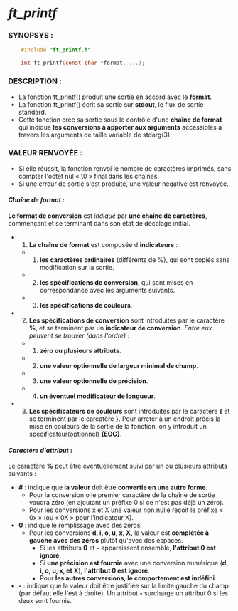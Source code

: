 # *ft_printf*

### SYNOPSYS :
``` c
	#include "ft_printf.h"

	int ft_printf(const char *format, ...);
```

### DESCRIPTION :

* La fonction ft_printf() produit une sortie en accord avec le **format**.
* La fonction ft_printf() écrit sa sortie sur **stdout**, le flux de sortie standard.
* Cette fonction crée sa sortie sous le contrôle d'une **chaîne de format** qui indique
**les conversions à apporter aux arguments** accessibles à travers les arguments
de taille variable de stdarg(3).

### VALEUR RENVOYÉE :

* Si elle réussit, la fonction renvoi le nombre de caractères imprimés,
sans compter l'octet nul « \0 » final dans les chaînes.
* Si une erreur de sortie s'est produite, une valeur négative est renvoyée.

#### *Chaîne de format* :

**Le format de conversion** est *indiqué* par **une chaîne de caractères**, 
commençant et se terminant dans son état de décalage initial.
* 1. **La chaîne de format** est composée d'**indicateurs** :
	* 1. **les caractères ordinaires** (différents de %), qui sont copiés sans
	modification sur la sortie.
	* 2. **les spécifications de conversion**, qui sont mises en correspondance 
	avec les arguments suivants.
	* 3. **les spécifications de couleurs**.
* 2. **Les spécifications de conversion** sont introduites par le 
caractère **%**, et se terminent par un **indicateur de conversion**. *Entre eux
peuvent se trouver (dans l'ordre)* :
	* 1. **zéro ou plusieurs attributs**.
	* 2. **une valeur optionnelle de largeur minimal de champ**.
	* 3. **une valeur optionnelle de précision**.
	* 4. **un éventuel modificateur de longueur**.
* 3. **Les spécificateurs de couleurs** sont introduites par le caractère **{** 
et se terminent par le carcatère **}**. Pour arreter à un endroit précis la mise
en couleurs de la sortie de la fonction, on y introduit un specificateur(optionnel) 
**{EOC}**.

#### *Caractère d'attribut* :

Le caractère **%** peut être éventuellement suivi par un ou plusieurs attributs suivants :
* **#** : indique que **la valeur** doit être **convertie en une autre forme**.
	* Pour la conversion o le premier caractère de la chaîne de sortie vaudra 
	zéro (en ajoutant un préfixe 0 si ce n'est pas déjà un zéro).
	* Pour les conversions x et X une valeur non nulle reçoit le préfixe « 0x » 
	(ou « 0X » pour l'indicateur X).
* **0** : indique le remplissage avec des zéros.
	* Pour les conversions **d, i, o, u, x, X,** la valeur est **complétée à 
	gauche avec des zéros** plutôt qu'avec des espaces.
		* Si les attributs **0** et **-** apparaissent ensemble, **l'attribut 0 
		est ignoré**.
		* Si **une précision est fournie** avec une conversion numérique 
		(**d, i, o, u, x, et X**), **l'attribut 0 est ignoré**.
		* Pour **les autres conversions**, **le comportement est indéfini**.
* **-** : indique que la valeur doit être justifiée sur la limite gauche du champ 
(par défaut elle l'est à droite). Un attribut **-** surcharge un attribut 0 si 
les deux sont fournis.


